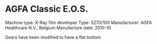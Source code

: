 # AGFA Classic E.O.S.
Machine type: X-Ray film developer
Type: 5270/100
Manufacturer: AGFA Healthcare N.V., Belgium
Manufacture date: 2010-10

Gears have been modified to have a flat bottom
